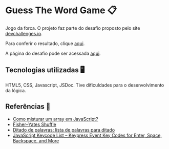 # Guess The Word Game 📋

Jogo da forca. O projeto faz parte do desafio proposto pelo site [devchallenges.io](https://devchallenges.io).

Para conferir o resultado, clique [aqui](https://guess-the-word-game-eta.vercel.app/).

A página do desafio pode ser acessada [aqui](https://devchallenges.io/challenge/guess-the-word).

## Tecnologias utilizadas 🖥️

HTML5, CSS, Javascript, JSDoc. Tive dificuldades para o desenvolvimento da lógica.

## Referências 🔗
* [Como misturar um array em JavaScript?](https://pt.stackoverflow.com/questions/94646/como-misturar-um-array-em-javascript)
* [Fisher–Yates Shuffle](https://bost.ocks.org/mike/shuffle/)
* [Ditado de palavras: lista de palavras para ditado](https://www.normaculta.com.br/ditado-de-palavras-lista-de-palavras-para-ditado/)
* [JavaScript Keycode List – Keypress Event Key Codes for Enter, Space, Backspace, and More](https://www.freecodecamp.org/news/javascript-keycode-list-keypress-event-key-codes#a-full-list-of-key-event-values)

